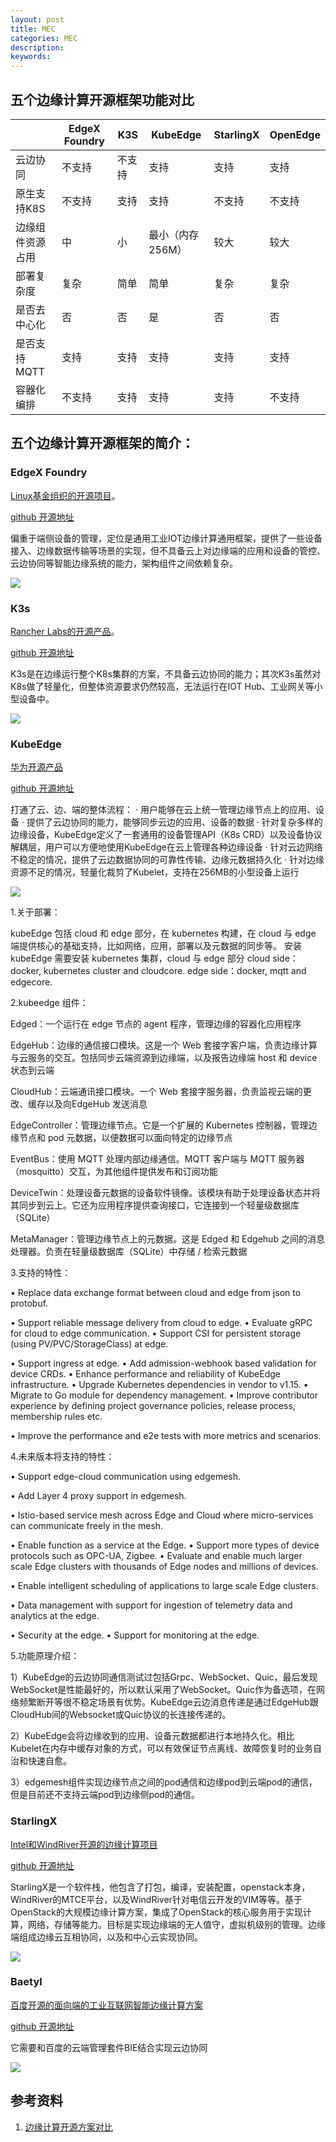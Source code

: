 ```yaml
---
layout: post
title: MEC
categories: MEC
description:
keywords:
---
```


## 五个边缘计算开源框架功能对比

|                  | EdgeX Foundry | K3S    | KubeEdge         | StarlingX | OpenEdge |
| ---------------- | ------------- | ------ | ---------------- | --------- | -------- |
| 云边协同         | 不支持        | 不支持 | 支持             | 支持      | 支持     |
| 原生支持K8S      | 不支持        | 支持   | 支持             | 不支持    | 不支持   |
| 边缘组件资源占用 | 中            | 小     | 最小（内存256M） | 较大      | 较大     |
| 部署复杂度       | 复杂          | 简单   | 简单             | 复杂      | 复杂     |
| 是否去中心化     | 否            | 否     | 是               | 否        | 否       |
| 是否支持MQTT     | 支持          | 支持   | 支持             | 支持      | 支持     |
| 容器化编排       | 不支持        | 支持   | 支持             | 支持      | 不支持   |

## 五个边缘计算开源框架的简介：

### EdgeX Foundry

[Linux基金组织的开源项目](https://www.edgexfoundry.org/)。

[github 开源地址](https://github.com/edgexfoundry)

偏重于端侧设备的管理，定位是通用工业IOT边缘计算通用框架，提供了一些设备接入、边缘数据传输等场景的实现，但不具备云上对边缘端的应用和设备的管控、云边协同等智能边缘系统的能力，架构组件之间依赖复杂。

![](https://www.edgexfoundry.org/wp-content/uploads/sites/25/2018/09/EdgeX_PlatformArchitectureDiagram-1024x651.png)

### K3s

[Rancher Labs的开源产品](https://k3s.io/)。

[github 开源地址](https://github.com/rancher/k3s)

K3s是在边缘运行整个K8s集群的方案，不具备云边协同的能力；其次K3s虽然对K8s做了轻量化，但整体资源要求仍然较高，无法运行在IOT Hub、工业网关等小型设备中。

![](https://k3s.io/images/how-it-works-k3s.svg)

### KubeEdge

[华为开源产品](https://kubeedge.io/zh/)

[github 开源地址](https://github.com/kubeedge/kubeedge)

打通了云、边、端的整体流程：
        · 用户能够在云上统一管理边缘节点上的应用、设备
       · 提供了云边协同的能力，能够同步云边的应用、设备的数据
       · 针对复杂多样的边缘设备，KubeEdge定义了一套通用的设备管理API（K8s CRD）以及设备协议解耦层，用户可以方便地使用KubeEdge在云上管理各种边缘设备
       · 针对云边网络不稳定的情况，提供了云边数据协同的可靠性传输、边缘元数据持久化
       · 针对边缘资源不足的情况，轻量化裁剪了Kubelet，支持在256MB的小型设备上运行

![](https://kubeedge.io/img/kubeedge_arch.png)

1.关于部署：

kubeEdge 包括 cloud 和 edge 部分，在 kubernetes 构建，在 cloud 与  edge 端提供核心的基础支持，比如网络，应用，部署以及元数据的同步等。
安装kubeEdge 需要安装 kubernetes 集群，cloud 与 edge 部分
cloud side： docker, kubernetes cluster and cloudcore.
edge side：docker, mqtt and edgecore.

2.kubeedge 组件：

Edged：一个运行在 edge 节点的 agent 程序，管理边缘的容器化应用程序

EdgeHub：边缘的通信接口模块。这是一个 Web 套接字客户端，负责边缘计算与云服务的交互。包括同步云端资源到边缘端，以及报告边缘端 host 和 device 状态到云端

CloudHub：云端通讯接口模块。一个 Web 套接字服务器，负责监视云端的更改、缓存以及向EdgeHub 发送消息

EdgeController：管理边缘节点。它是一个扩展的 Kubernetes 控制器，管理边缘节点和 pod 元数据，以便数据可以面向特定的边缘节点

EventBus：使用 MQTT 处理内部边缘通信。MQTT 客户端与 MQTT 服务器（mosquitto）交互，为其他组件提供发布和订阅功能

DeviceTwin：处理设备元数据的设备软件镜像。该模块有助于处理设备状态并将其同步到云上。它还为应用程序提供查询接口，它连接到一个轻量级数据库（SQLite）

MetaManager：管理边缘节点上的元数据。这是 Edged 和 Edgehub 之间的消息处理器。负责在轻量级数据库（SQLite）中存储 / 检索元数据

3.支持的特性：

• Replace data exchange format between cloud and edge from json to protobuf.

• Support reliable message delivery from cloud to edge.
• Evaluate gRPC for cloud to edge communication.
• Support CSI for persistent storage (using PV/PVC/StorageClass) at edge.

• Support ingress at edge.
• Add admission-webhook based validation for device CRDs.
• Enhance performance and reliability of KubeEdge infrastructure.
• Upgrade Kubernetes dependencies in vendor to v1.15.
• Migrate to Go module for dependency management.
• Improve contributor experience by defining project governance policies, release process, membership rules etc.

• Improve the performance and e2e tests with more metrics and scenarios.

4.未来版本将支持的特性：

• Support edge-cloud communication using edgemesh.

• Add Layer 4 proxy support in edgemesh.

• Istio-based service mesh across Edge and Cloud where micro-services can communicate freely in the mesh.

• Enable function as a service at the Edge.
• Support more types of device protocols such as OPC-UA, Zigbee.
• Evaluate and enable much larger scale Edge clusters with thousands of Edge nodes and millions of devices.

• Enable intelligent scheduling of applications to large scale Edge clusters.

• Data management with support for ingestion of telemetry data and analytics at the edge.

• Security at the edge.
• Support for monitoring at the edge.

5.功能原理介绍：

1）KubeEdge的云边协同通信测试过包括Grpc、WebSocket、Quic，最后发现WebSocket是性能最好的，所以默认采用了WebSocket。Quic作为备选项，在网络频繁断开等很不稳定场景有优势。KubeEdge云边消息传递是通过EdgeHub跟CloudHub间的Websocket或Quic协议的长连接传递的。

2）KubeEdge会将边缘收到的应用、设备元数据都进行本地持久化。相比Kubelet在内存中缓存对象的方式，可以有效保证节点离线、故障恢复时的业务自治和快速自愈。

3）edgemesh组件实现边缘节点之间的pod通信和边缘pod到云端pod的通信，但是目前还不支持云端pod到边缘侧pod的通信。

### StarlingX

[Intel和WindRiver开源的边缘计算项目](https://www.starlingx.io/)

[github 开源地址](https://github.com/starlingx)

StarlingX是一个软件栈，他包含了打包，编译，安装配置，openstack本身，WindRiver的MTCE平台，以及WindRiver针对电信云开发的VIM等等。基于OpenStack的大规模边缘计算方案，集成了OpenStack的核心服务用于实现计算，网络，存储等能力。目标是实现边缘端的无人值守，虚拟机级别的管理。边缘端组成边缘云互相协同，以及和中心云实现协同。

![](https://01.org/sites/default/files/resize/users/u71223/starlingx-1-arch-750x400.png)

### Baetyl

[百度开源的面向端的工业互联网智能边缘计算方案](https://baetyl.io/about-zh/)

[github 开源地址](https://github.com/baetyl/baetyl)

它需要和百度的云端管理套件BIE结合实现云边协同

![](https://www.lfedge.org/wp-content/uploads/2019/09/Screen-Shot-2019-09-18-at-3.57.01-PM.png)

## 参考资料

1. [边缘计算开源方案对比](https://www.cnblogs.com/wsjhk/p/12103998.html)
